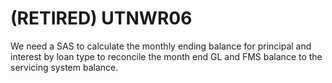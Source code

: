 # (RETIRED) UTNWR06


We need a SAS to calculate the monthly ending balance for principal and interest by loan type to reconcile the month end GL and FMS balance to the servicing system balance.
